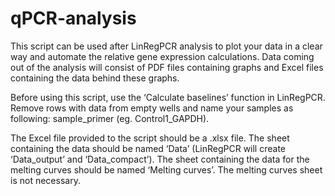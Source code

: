 # qPCR-analysis

This script can be used after LinRegPCR analysis to plot your data in a clear way and automate the relative gene expression calculations. Data coming out of the analysis will consist of PDF files containing graphs and Excel files containing the data behind these graphs.

Before using this script, use the ‘Calculate baselines’ function in LinRegPCR. Remove rows with data from empty wells and name your samples as following: sample_primer (eg. Control1_GAPDH).

The Excel file provided to the script should be a .xlsx file. The sheet containing the data should be named ‘Data’ (LinRegPCR will create ‘Data_output’ and ‘Data_compact’). The sheet containing the data for the melting curves should be named ‘Melting curves’. The melting curves sheet is not necessary.
